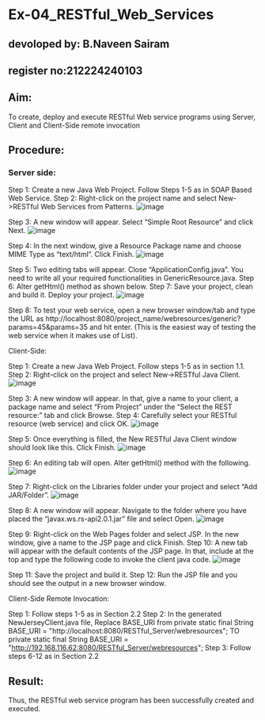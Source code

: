 # Ex-04_RESTful_Web_Services
## devoloped by: B.Naveen Sairam
## register no:212224240103
## Aim:

To create, deploy and execute RESTful Web service programs using Server, Client and Client-Side remote invocation
## Procedure:

### Server side:
Step 1: Create a new Java Web Project. Follow Steps 1-5 as in SOAP Based Web Service.
Step 2: Right-click on the project name and select New->RESTful Web Services from Patterns.
![image](https://github.com/1808charitha/Ex-04_RESTful_Web_Services/assets/132996838/33532201-41bc-428e-bba1-591657675980)

Step 3: A new window will appear. Select “Simple Root Resource” and click Next.
![image](https://github.com/1808charitha/Ex-04_RESTful_Web_Services/assets/132996838/68935d80-8bcb-4e17-a1af-902ffcbbf2bd)



Step 4: In the next window, give a Resource Package name and choose MIME Type as “text/html”. Click Finish.
![image](https://github.com/1808charitha/Ex-04_RESTful_Web_Services/assets/132996838/ea96e984-e6ef-40a8-aa61-92b6e3c76f7a)



Step 5: Two editing tabs will appear. Close “ApplicationConfig.java”. You need to write all your required functionalities in GenericResource.java.
Step 6: Alter getHtml() method as shown below.
Step 7: Save your project, clean and build it. Deploy your project.
![image](https://github.com/1808charitha/Ex-04_RESTful_Web_Services/assets/132996838/ddd95b3e-2fc1-475a-bde4-63e372744e07)

 

 


Step 8: To test your web service, open a new browser window/tab and type the URL as http://localhost:8080/project_name/webresources/generic?params=45&params=35 and hit enter. (This is the easiest way of testing the web service when it makes use of List).



Client-Side:


Step 1: Create a new Java Web Project. Follow steps 1-5 as in section 1.1.
Step 2: Right-click on the project and select New->RESTful Java Client.
![image](https://github.com/1808charitha/Ex-04_RESTful_Web_Services/assets/132996838/c0be4d54-32a8-4309-a248-e04485c2f016)





Step 3: A new window will appear. In that, give a name to your client, a package name and select “From Project” under the “Select the REST resource:” tab and click Browse. Step 4: Carefully select your RESTful resource (web service) and click OK.
![image](https://github.com/1808charitha/Ex-04_RESTful_Web_Services/assets/132996838/004b599b-4a60-456c-bf5e-353eae8789a5)

 
 


Step 5: Once everything is filled, the New RESTful Java Client window should look like this. Click Finish.
![image](https://github.com/1808charitha/Ex-04_RESTful_Web_Services/assets/132996838/b3f19adc-959c-4bcc-932a-c4ac885cce36)



Step 6: An editing tab will open. Alter getHtml() method with the following.
![image](https://github.com/1808charitha/Ex-04_RESTful_Web_Services/assets/132996838/bd18da6d-4e1b-4bb7-9037-2ecf3386667f)

 
 


Step 7: Right-click on the Libraries folder under your project and select “Add JAR/Folder”.
![image](https://github.com/1808charitha/Ex-04_RESTful_Web_Services/assets/132996838/e79968f8-13f0-42fa-9139-3c986e2b194a)


Step 8: A new window will appear. Navigate to the folder where you have placed the “javax.ws.rs-api2.0.1.jar” file and select Open.
![image](https://github.com/1808charitha/Ex-04_RESTful_Web_Services/assets/132996838/76a7ec59-892f-4281-a113-56b01f353395)

 
 


Step 9: Right-click on the Web Pages folder and select JSP. In the new window, give a name to the JSP page and click Finish.
Step 10: A new tab will appear with the default contents of the JSP page. In that, include at the top and type the following code to invoke the client java code.
![image](https://github.com/1808charitha/Ex-04_RESTful_Web_Services/assets/132996838/82a37c50-6d2b-4427-acff-e2849532f3a7)



Step 11: Save the project and build it.
Step 12: Run the JSP file and you should see the output in a new browser window.
 
 


Client-Side Remote Invocation:


Step 1: Follow steps 1-5 as in Section 2.2
Step 2: In the generated NewJerseyClient.java file, Replace BASE_URI from private static final String BASE_URI = "http://localhost:8080/RESTful_Server/webresources"; TO private static final String BASE_URI = "http://192.168.116.62:8080/RESTful_Server/webresources";
Step 3: Follow steps 6-12 as in Section 2.2


## Result:
 Thus, the RESTful web service program has been successfully created and executed.

